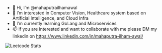 - 👋 Hi, I’m @mahaputrailhamawal
- 👀 I’m interested in Computer Vision, Healthcare system based on Artificial Intelligence, and Cloud Infra
- 🌱 I’m currently learning GoLang and Microservices
- 📫 If you are interested and want to collaborate with me please DM my linkedin on https://www.linkedin.com/in/mahaputra-ilham-awal/

![Leetcode Stats](https://leetcard.jacoblin.cool/mahaputrailhamawal?ext=activity)

<!---
mahaputrailhamawal/mahaputrailhamawal is a ✨ special ✨ repository because its `README.md` (this file) appears on your GitHub profile.
You can click the Preview link to take a look at your changes. (- 💞️ I’m looking to collaborate on ...)
--->
